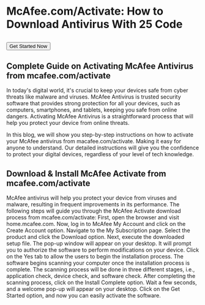 # McAfee.com/Activate: How to Download Antivirus With 25 Code
## <button>Get Started Now</button>

## Complete Guide on Activating McAfee Antivirus from mcafee.com/activate
In today's digital world, it's crucial to keep your devices safe from cyber threats like malware and viruses. McAfee Antivirus is trusted security software that provides strong protection for all your devices, such as computers, smartphones, and tablets, keeping you safe from online dangers. Activating McAfee Antivirus is a straightforward process that will help you protect your device from online threats. 

In this blog, we will show you step-by-step instructions on how to activate your McAfee antivirus from macafee.com/activate. Making it easy for anyone to understand. Our detailed instructions will give you the confidence to protect your digital devices, regardless of your level of tech knowledge. 

## Download & Install McAfee Activate from mcafee.com/activate 
McAfee antivirus will help you protect your device from viruses and malware, resulting in frequent improvements in its performance. The following steps will guide you through the McAfee Activate download process from mcafee.com/activate:
First, open the browser and visit home.mcafee.com.
Now, log in to McAfee My Account and click on the Create Account option.
Navigate to the My Subscription page.
Select the product and click the Download option.
Next, execute the downloaded setup file.
The pop-up window will appear on your desktop. It will prompt you to authorize the software to perform modifications on your device.
Click on the Yes tab to allow the users to begin the installation process.
The software begins scanning your computer once the installation process is complete.
The scanning process will be done in three different stages, i.e., application check, device check, and software check.
After completing the scanning process, click on the Install Complete option.
Wait a few seconds, and a welcome pop-up will appear on your desktop.
Click on the Get Started option, and now you can easily activate the software. 



